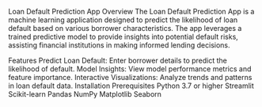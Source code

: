 Loan Default Prediction App
Overview
The Loan Default Prediction App is a machine learning application designed to predict the likelihood of loan default based on various borrower characteristics. The app leverages a trained predictive model to provide insights into potential default risks, assisting financial institutions in making informed lending decisions.

Features
Predict Loan Default: Enter borrower details to predict the likelihood of default.
Model Insights: View model performance metrics and feature importance.
Interactive Visualizations: Analyze trends and patterns in loan default data.
Installation
Prerequisites
Python 3.7 or higher
Streamlit
Scikit-learn
Pandas
NumPy
Matplotlib
Seaborn
